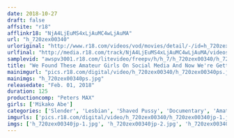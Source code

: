 ```yaml
---
date: 2018-10-27
draft: false
affsite: "r18"
afflinkr18: "NjA4LjEuMS4xLjAuMC4wLjAuMA"
url: "h_720zex00340"
urloriginal: "http://www.r18.com/videos/vod/movies/detail/-/id=h_720zex00340"
urlfinal: "http://media.r18.com/track/NjA4LjEuMS4xLjAuMC4wLjAuMA/videos/vod/movies/detail/-/id=h_720zex00340"
samplevid: "awspv3001.r18.com/litevideo/freepv/h/h_7/h_720zex00340/h_720zex00340_dmb_w.mp4"
title: "We Found These Amateur Girls On Social Media And Now We're Getting Up Close And Personal In A Lesbian Delivery Sex Special!! Mikako Abe"
mainimgurl: "pics.r18.com/digital/video/h_720zex00340/h_720zex00340ps.jpg"
mainimgs: "h_720zex00340ps.jpg"
releasedate: "Feb. 01, 2018"
duration: 125
productioncomp: "Peters MAX"
girls: ['Mikako Abe']
categories: ['Slender', 'Lesbian', 'Shaved Pussy', 'Documentary', 'Amateur', 'Featured Actress', 'Hi-Def']
imgurls: ['pics.r18.com/digital/video/h_720zex00340/h_720zex00340jp-1.jpg', 'pics.r18.com/digital/video/h_720zex00340/h_720zex00340jp-2.jpg', 'pics.r18.com/digital/video/h_720zex00340/h_720zex00340jp-3.jpg', 'pics.r18.com/digital/video/h_720zex00340/h_720zex00340jp-4.jpg', 'pics.r18.com/digital/video/h_720zex00340/h_720zex00340jp-5.jpg', 'pics.r18.com/digital/video/h_720zex00340/h_720zex00340jp-6.jpg', 'pics.r18.com/digital/video/h_720zex00340/h_720zex00340jp-7.jpg', 'pics.r18.com/digital/video/h_720zex00340/h_720zex00340jp-8.jpg', 'pics.r18.com/digital/video/h_720zex00340/h_720zex00340jp-9.jpg', 'pics.r18.com/digital/video/h_720zex00340/h_720zex00340jp-10.jpg', 'pics.r18.com/digital/video/h_720zex00340/h_720zex00340jp-11.jpg', 'pics.r18.com/digital/video/h_720zex00340/h_720zex00340jp-12.jpg', 'pics.r18.com/digital/video/h_720zex00340/h_720zex00340jp-13.jpg', 'pics.r18.com/digital/video/h_720zex00340/h_720zex00340jp-14.jpg', 'pics.r18.com/digital/video/h_720zex00340/h_720zex00340jp-15.jpg', 'pics.r18.com/digital/video/h_720zex00340/h_720zex00340jp-16.jpg', 'pics.r18.com/digital/video/h_720zex00340/h_720zex00340jp-17.jpg', 'pics.r18.com/digital/video/h_720zex00340/h_720zex00340jp-18.jpg', 'pics.r18.com/digital/video/h_720zex00340/h_720zex00340jp-19.jpg', 'pics.r18.com/digital/video/h_720zex00340/h_720zex00340jp-20.jpg']
imgs: ['h_720zex00340jp-1.jpg', 'h_720zex00340jp-2.jpg', 'h_720zex00340jp-3.jpg', 'h_720zex00340jp-4.jpg', 'h_720zex00340jp-5.jpg', 'h_720zex00340jp-6.jpg', 'h_720zex00340jp-7.jpg', 'h_720zex00340jp-8.jpg', 'h_720zex00340jp-9.jpg', 'h_720zex00340jp-10.jpg', 'h_720zex00340jp-11.jpg', 'h_720zex00340jp-12.jpg', 'h_720zex00340jp-13.jpg', 'h_720zex00340jp-14.jpg', 'h_720zex00340jp-15.jpg', 'h_720zex00340jp-16.jpg', 'h_720zex00340jp-17.jpg', 'h_720zex00340jp-18.jpg', 'h_720zex00340jp-19.jpg', 'h_720zex00340jp-20.jpg']
---
```

